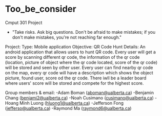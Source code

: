 # Too_be_consider
Cmput 301 Project
- "Take risks. Ask big questions. Don't be afraid to make mistakes; if you don't make mistakes, you're not reaching far enough."

Project:
  Type: Mobile application
  Objective: QR Code Hunt
  Details: An android application that allows users to hunt QR code. Every user will get a score by scanning different qr code, the information of the qr code (location, picture of object where the qr code located, score of the qr code) will be stored and seen by other user. Every user can find nearby qr code on the map, every qr code will have a description which shows the object picture, found user, score od the qr code. There iwll be a leader board where users' score will be stored and compete for the highest score.
  
Group members & email:
-Adam Boman (aboman@ualberta.ca)
-Benjamin Chang (benjami2@ualberta.ca)
-Noah Cusimano (cusimano@ualberta.ca)
-Hoang Minh Luong (hluong1@ualberta.ca)
-Jefferson Fong (jefferso@ualberta.ca)
-Raymond Ma (raymond6@ualberta.ca)
